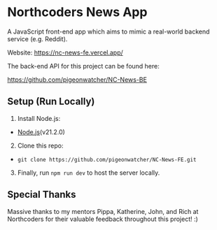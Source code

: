 # Northcoders News App

A JavaScript front-end app which aims to mimic a real-world backend service (e.g. Reddit).

Website: https://nc-news-fe.vercel.app/

The back-end API for this project can be found here: 

https://github.com/pigeonwatcher/NC-News-BE

## Setup (Run Locally)

1. Install Node.js:
* [Node.js](https://nodejs.org/)(v21.2.0)

2. Clone this repo:
* `git clone https://github.com/pigeonwatcher/NC-News-FE.git`

3. Finally, run `npm run dev` to host the server locally. 

## Special Thanks

Massive thanks to my mentors Pippa, Katherine, John, and Rich at Northcoders for their valuable feedback throughout this project! :)